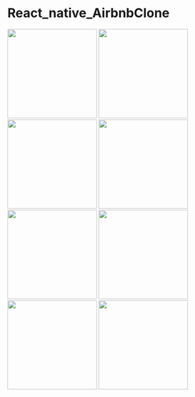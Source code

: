 # React_native_AirbnbClone

<p float="left">
<img src="https://github.com/Jay611/project-result-images/blob/main/AirbnbClone/HomeScreen.JPG" width="200">
<img src="https://github.com/Jay611/project-result-images/blob/main/AirbnbClone/DestinationSearchScreen.JPG" width="200">
<img src="https://github.com/Jay611/project-result-images/blob/main/AirbnbClone/GuestsScreen.JPG" width="200">
<img src="https://github.com/Jay611/project-result-images/blob/main/AirbnbClone/SearchResultsTabNavigator.JPG" width="200">
<img src="https://github.com/Jay611/project-result-images/blob/main/AirbnbClone/SearchResultsMap.JPG" width="200">
<img src="https://github.com/Jay611/project-result-images/blob/main/AirbnbClone/PostCarouselItem.JPG" width="200">
<img src="https://github.com/Jay611/project-result-images/blob/main/AirbnbClone/PostPage.JPG" width="200">
<img src="https://github.com/Jay611/project-result-images/blob/main/AirbnbClone/Login.JPG" width="200">
</p>
